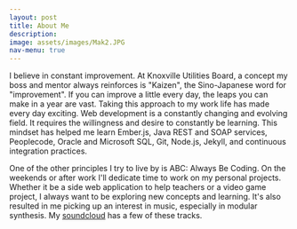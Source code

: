 ```yaml
---
layout: post
title: About Me
description:
image: assets/images/Mak2.JPG
nav-menu: true
---
```


I believe in constant improvement. At Knoxville Utilities Board, a concept my boss and mentor always reinforces is "Kaizen", the Sino-Japanese word for "improvement". If you
can improve a little every day, the leaps you can make in a year are vast. Taking this approach to my work life has made every day exciting. Web development is a constantly changing
and evolving field. It requires the willingness and desire to constantly be learning. This mindset has helped me learn Ember.js, Java REST and SOAP services, Peoplecode, Oracle and Microsoft SQL, Git, Node.js, Jekyll, and continuous integration practices.

One of the other principles I try to live by is ABC: Always Be Coding. On the weekends or after work I'll dedicate time to work on my personal projects. Whether it be a side
web application to help teachers or a video game project, I always want to be exploring new concepts and learning. It's also resulted in me picking up an interest in music, especially
in modular synthesis. My <a href="https://soundcloud.com/astronaut-bicycle" target="_blank">soundcloud</a> has a few of these tracks.